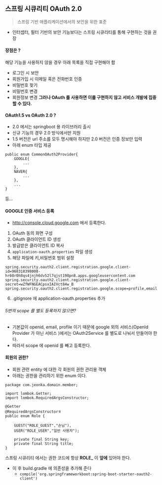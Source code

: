 ## 스프링 시큐리티 OAuth 2.0
> 스프링 기반 애플리케이션에서의 보안을 위한 표준
- 인터셉터, 필터 기반의 보안 기능보다는 스프링 시큐리티를 통해 구현하는 것을 권장
#### 장점은 ?
해당 기능을 사용하지 않을 경우 아래 목록을 직접 구현해야 함  
- 로그인 시 보안
- 회원가입 시 이메일 혹은 전화번호 인증
- 비밀번호 찾기
- 비밀번호 변경
- 회원정보 변경
**그러나 OAuth 를 사용하면 이를 구현하지 않고 서비스 개발에 집중할 수 있다.**  

#### OAuth1.5 vs OAuth 2.0 ? 
- 2.0 에서는 springboot 용 라이브러리 출시
- 신규 기능의 경우 2.0 방식에서만 지원  
- 1.5 버전은 url 주소를 모두 명시해야 하지만 2.0 버전은 인증 정보만 입력  
- 아래 enum 타입 제공
```
public enum CommonOAuth2Provider{
    GOOGLE{
        ...
    },
    NAVER{
        ...
    },
    ...
}
```
등... 

#### GOOGLE 인증 서비스 등록
- http://console.cloud.google.com 에서 등록한다.
1. OAuth 동의 화면 구성
2. OAuth 클라이언트 ID 생성
3. 발급받은 클라이언트 ID 복사
4. ```application-oauth.properties``` 파일 생성
5. 해당 파일에 키,비밀번호 범위 설정
```
spring.security.oauth2.client.registration.google.client-id=968318398008-hr60r0h8qs4jnjh6dv52l7qjst198pn8.apps.googleusercontent.com
spring.security.oauth2.client.registration.google.client-secret=wZfWFNGEACpsxIAIVct84w_B
spring.security.oauth2.client.registration.google.scope=profile,email
```
6. .gitignore 에 application-oauth.properties 추가

###### 5번의 scope 를 별도 등록하지 않으면?
- 기본값이 openid, email, profile 이기 때문에 google 외의 서비스(OpenId Provider 가 아닌 서비스 )에서는 OAuth2Service 를 별도로 나눠서 만들어야 한다.
- 따라서 scope 에 openid 를 빼고 등록한다.


#### 회원의 권한?
- 회원 관련 entity 에 대한 각 회원의 권한 관리용 객체
- 아래는 권한을 관리하기 위한 enum 이다.
```
package com.jeonka.domain.member;

import lombok.Getter;
import lombok.RequiredArgsConstructor;

@Getter
@RequiredArgsConstructorㅎ
public enum Role {
    
    GUEST("ROLE_GUEST","손님"),
    USER("ROLE_USER","일반 사용자");

    private final String key;
    private final String title;
}

```
스프링 시큐리티 에서는 권한 코드에 항상 **ROLE_** 이 **앞에** 있어야 한다.

- 이 후 build.gradle 에 의존성을 추가해 준다
    - ```compile('org.springframeworkboot:spring-boot-starter-oauth2-client')```

